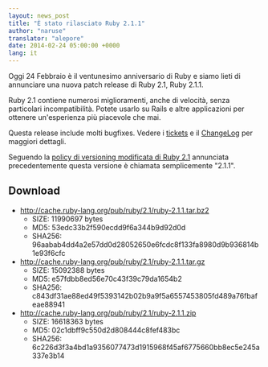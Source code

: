```yaml
---
layout: news_post
title: "È stato rilasciato Ruby 2.1.1"
author: "naruse"
translator: "alepore"
date: 2014-02-24 05:00:00 +0000
lang: it
---
```


Oggi 24 Febbraio è il ventunesimo anniversario di Ruby
e siamo lieti di annunciare una nuova patch release di Ruby 2.1, Ruby 2.1.1.

Ruby 2.1 contiene numerosi miglioramenti, anche di velocità, senza particolari
incompatibilità. Potete usarlo su Rails e altre applicazioni per ottenere
un'esperienza più piacevole che mai.

Questa release include molti bugfixes.
Vedere i [tickets](https://bugs.ruby-lang.org/projects/ruby-21/issues?set_filter=1&amp;status_id=5)
e il [ChangeLog](http://svn.ruby-lang.org/repos/ruby/tags/v2_1_1/ChangeLog)
per maggiori dettagli.

Seguendo la [policy di versioning modificata di Ruby 2.1](https://www.ruby-lang.org/it/news/2013/12/21/semantic-versioning-after-2-1-0/)
annunciata precedentemente questa versione è chiamata semplicemente "2.1.1".

## Download

* <http://cache.ruby-lang.org/pub/ruby/2.1/ruby-2.1.1.tar.bz2>
  * SIZE:   11990697 bytes
  * MD5:    53edc33b2f590ecdd9f6a344b9d92d0d
  * SHA256: 96aabab4dd4a2e57dd0d28052650e6fcdc8f133fa8980d9b936814b1e93f6cfc
* <http://cache.ruby-lang.org/pub/ruby/2.1/ruby-2.1.1.tar.gz>
  * SIZE:   15092388 bytes
  * MD5:    e57fdbb8ed56e70c43f39c79da1654b2
  * SHA256: c843df31ae88ed49f5393142b02b9a9f5a6557453805fd489a76fbafeae88941
* <http://cache.ruby-lang.org/pub/ruby/2.1/ruby-2.1.1.zip>
  * SIZE:   16618363 bytes
  * MD5:    02c1dbff9c550d2d808444c8fef483bc
  * SHA256: 6c226d3f3a4bd1a9356077473d1915968f45af6775660bb8ec5e245a337e3b14
